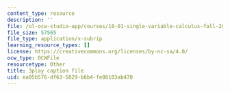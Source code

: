 ```yaml
---
content_type: resource
description: ''
file: /ol-ocw-studio-app/courses/18-01-single-variable-calculus-fall-2006/ea05b576df635829b6b4fe86103ab470_KhwQKE_tld0.srt
file_size: 57565
file_type: application/x-subrip
learning_resource_types: []
license: https://creativecommons.org/licenses/by-nc-sa/4.0/
ocw_type: OCWFile
resourcetype: Other
title: 3play caption file
uid: ea05b576-df63-5829-b6b4-fe86103ab470
---
```

